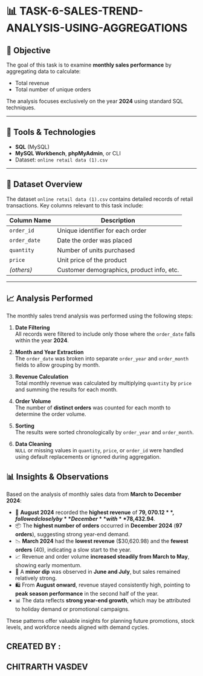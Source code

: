 # 📊 TASK-6-SALES-TREND-ANALYSIS-USING-AGGREGATIONS


## 🎯 Objective
The goal of this task is to examine **monthly sales performance** by aggregating data to calculate:
- Total revenue
- Total number of unique orders

The analysis focuses exclusively on the year **2024** using standard SQL techniques.

---

## 🧰 Tools & Technologies
- **SQL** (MySQL)
- **MySQL Workbench**, **phpMyAdmin**, or CLI
- Dataset: `online retail data (1).csv`

---

## 📁 Dataset Overview

The dataset `online retail data (1).csv` contains detailed records of retail transactions. Key columns relevant to this task include:

| Column Name   | Description                                 |
|---------------|---------------------------------------------|
| `order_id`    | Unique identifier for each order            |
| `order_date`  | Date the order was placed                   |
| `quantity`    | Number of units purchased                   |
| `price`       | Unit price of the product                   |
| *(others)*    | Customer demographics, product info, etc.   |

---

## 📈 Analysis Performed

The monthly sales trend analysis was performed using the following steps:

1. **Date Filtering**  
   All records were filtered to include only those where the `order_date` falls within the year **2024**.

2. **Month and Year Extraction**  
   The `order_date` was broken into separate `order_year` and `order_month` fields to allow grouping by month.

3. **Revenue Calculation**  
   Total monthly revenue was calculated by multiplying `quantity` by `price` and summing the results for each month.

4. **Order Volume**  
   The number of **distinct orders** was counted for each month to determine the order volume.

5. **Sorting**  
   The results were sorted chronologically by `order_year` and `order_month`.

6. **Data Cleaning**  
   `NULL` or missing values in `quantity`, `price`, or `order_id` were handled using default replacements or ignored during aggregation.


## 📊 Insights & Observations

Based on the analysis of monthly sales data from **March to December 2024**:

- 🥇 **August 2024** recorded the **highest revenue** of **$79,070.12**, followed closely by **December** with **$78,432.94**.
- 📦 The **highest number of orders** occurred in **December 2024** (**97 orders**), suggesting strong year-end demand.
- 📉 **March 2024** had the **lowest revenue** ($30,620.98) and the **fewest orders** (40), indicating a slow start to the year.
- 📈 Revenue and order volume **increased steadily from March to May**, showing early momentum.
- 🔁 A **minor dip** was observed in **June and July**, but sales remained relatively strong.
- 🛍️ From **August onward**, revenue stayed consistently high, pointing to **peak season performance** in the second half of the year.
- 📊 The data reflects **strong year-end growth**, which may be attributed to holiday demand or promotional campaigns.

These patterns offer valuable insights for planning future promotions, stock levels, and workforce needs aligned with demand cycles.


## CREATED BY : 
## CHITRARTH VASDEV
